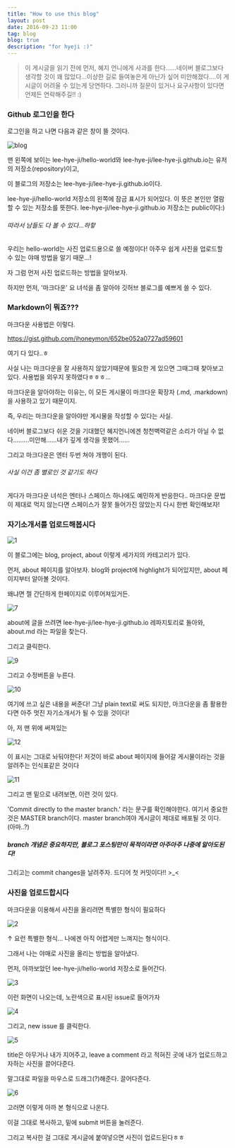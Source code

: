```yaml
---
title: "How to use this blog"
layout: post
date: 2016-09-23 11:00
tag: blog
blog: true
description: "for hyeji :)"
---
```



> 이 게시글을 읽기 전에 먼저, 혜지 언니에게 사과를 한다......네이버 블로그보다 생각할 것이 꽤 많았다...이상한 길로 들여놓은게 아닌가 싶어 미안해졌다....이 게시글이 어려울 수 있는게 당연하다. 그러니까 질문이 있거나 요구사항이 있다면 언제든 연락해주길!! :) 



### Github 로그인을 한다

로그인을 하고 나면 다음과 같은 창이 뜰 것이다.

![blog](https://user-images.githubusercontent.com/55655726/65507329-aa376400-df08-11e9-98e3-67f2e6f6fe3d.png)


맨 왼쪽에 보이는 lee-hye-ji/hello-world와 lee-hye-ji/lee-hye-ji.github.io는 유저의 저장소(repository)이고,

이 블로그의 저장소는 lee-hye-ji/lee-hye-ji.github.io이다.


lee-hye-ji/hello-world 저장소의 왼쪽에 잠금 표시가 되어있다. 이 뜻은 본인만 열람할 수 있는 저장소를 뜻한다.
lee-hye-ji/lee-hye-ji.github.io 저장소는 public이다:) 

###### 따라서 남들도 다 볼 수 있다...하핳


우리는 hello-world는 사진 업로드용으로 쓸 예정이다!
아주우 쉽게 사진을 업로드할 수 있는 야매 방법을 알기 때문...!


자 그럼 먼저 사진 업로드하는 방법을 알아보자.

하지만 먼저, '마크다운' 요 녀석을 좀 알아야 깃허브 블로그를 예쁘게 쓸 수 있다.






### Markdown이 뭐죠??? 


마크다운 사용법은 이렇다.

<https://gist.github.com/ihoneymon/652be052a0727ad59601>

여기 다 있다..ㅎ

사실 나는 마크다운을 잘 사용하지 않았기때문에 필요한 게 있으면 그때그때 찾아보고 있다.
사용법을 외우지 못하였다ㅎㅎㅎ...


마크다운을 알아야하는 이유는, 이 모든 게시물이 마크다운 확장자 (.md, .markdown)을 사용하고 있기 때문이지.

즉, 우리는 마크다운을 알아야만 게시물을 작성할 수 있다는 사실.

네이버 블로그보다 쉬운 것을 기대했던 혜지언니에겐 청천벽력같은 소리가 아닐 수 없다.........미안해......내가 깊게 생각을 못했어......


그리고 마크다운은 엔터 두번 쳐야 개행이 된다.
###### 사실 이건 좀 별로인 것 같기도 하다

게다가 마크다운 녀석은 엔터나 스페이스 하나에도 예민하게 반응한다.. 마크다운 문법이 제대로 먹지 않는다면 스페이스가 잘못 들어가진 않았는지 다시 한번 확인해보자!




### 자기소개서를 업로드해봅시다

![1](https://user-images.githubusercontent.com/55655726/65507335-adcaeb00-df08-11e9-97b5-441a39bdb487.png)

이 블로그에는 blog, project, about 이렇게 세가지의 카테고리가 있다.

먼저, about 페이지를 알아보자. blog와 project에 highlight가 되어있지만, about 페이지부터 알아볼 것이다.

왜냐면 젤 간단하게 한페이지로 이루어져있거든.


![7](https://user-images.githubusercontent.com/55655726/65509812-5cbdf580-df0e-11e9-8ff8-60ac7efe81af.png)


about에 글을 쓰려면 lee-hye-ji/lee-hye-ji.github.io 레파지토리로 돌아와, about.md 라는 파일을 찾는다.

그리고 클릭한다.

![9](https://user-images.githubusercontent.com/55655726/65509993-c1795000-df0e-11e9-9740-a4009b69d3ec.png)

그리고 수정버튼을 누른다.

![10](https://user-images.githubusercontent.com/55655726/65510053-e372d280-df0e-11e9-84e2-f55004810aa7.png)

여기에 쓰고 싶은 내용을 써준다!
그냥 plain text로 써도 되지만, 마크다운을 좀 활용한다면 아주 멋진 자기소개서가 될 수 있을 것이다!

아, 저 맨 위에 써져있는 


![12](https://user-images.githubusercontent.com/55655726/65510690-824bfe80-df10-11e9-9fe2-701602fc3306.png)


이 표시는 그대로 놔둬야한다! 저것이 바로 about 페이지에 들어갈 게시물이라는 것을 알려주는 인식표같은 것이다




![11](https://user-images.githubusercontent.com/55655726/65510108-0604eb80-df0f-11e9-8199-3b3ca9dfee29.png)

그리고 맨 밑으로 내려보면, 이런 것이 있다.


 'Commit directly to the master branch.' 라는 문구를 확인해야한다.
 여기서 중요한 것은 MASTER branch이다. master branch여야 게시글이 제대로 배포될 것 이다. (아마..?)
 
 ##### branch 개념은 중요하지만, 블로그 포스팅만이 목적이라면 아주아주 나중에 알아도된다!


그리고는 commit changes을 날려주자. 드디어 첫 커밋이다!! >_< 




### 사진을 업로드합시다

마크다운을 이용해서 사진을 올리려면 특별한 형식이 필요하다

![2](https://user-images.githubusercontent.com/55655726/65508777-efa96080-df0b-11e9-8aee-e3e4dc5a1057.png)

↑  요런 특별한 형식... 나에겐 아직 어렵게만 느껴지는 형식이다.

그래서 나는 야매로 사진을 올리는 방법을 알아냈다.


먼저, 아까보았던 lee-hye-ji/hello-world 저장소로 들어간다.


![3](https://user-images.githubusercontent.com/55655726/65509256-03a19200-df0d-11e9-8cb0-fde9741a5157.png)


이런 화면이 나오는데, 노란색으로 표시된 issue로 들어가자


![4](https://user-images.githubusercontent.com/55655726/65509338-351a5d80-df0d-11e9-9b9b-0c7cbad6405b.png)


그리고, new issue 를 클릭한다.


![5](https://user-images.githubusercontent.com/55655726/65509419-68f58300-df0d-11e9-9361-277988b84fda.png)


title은 아무거나 내가 지어주고, leave a comment 라고 적혀진 곳에 내가 업로드하고자하는 사진을 끌어다준다.

말그대로 파일을 마우스로 드래그(?)해준다. 끌어다준다. 

![6](https://user-images.githubusercontent.com/55655726/65509608-d0133780-df0d-11e9-9d53-0e258469ccbb.png)

고러면 이렇게 아까 본 형식으로 나온다.

이걸 그대로 복사하고, 밑에 submit 버튼을 눌러준다.


그리고 복사한 걸 그대로 게시글에 붙여넣으면 사진이 업로드된다ㅎㅎ






